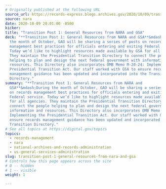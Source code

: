 ```yaml
---
# Originally published at the following URL
source_url: https://records-express.blogs.archives.gov/2020/10/09/transition-post-1-general-resources-from-nara-and-gsa/
source: nara
date: 2020-10-09 20:01:00 -0500
kicker: 
title: "Transition Post 1: General Resources from NARA and GSA"
deck: "**Transition Post 1: General Resources from NARA and GSA**&mdash;During
  the month of October, GAO will be sharing a series of posts on records
  management best practices for officials entering and exiting Federal service.
  Today we’d like to highlight resources made available by GSA for all agencies.
  They maintain the Presidential Transition Directory to connect the people
  helping to plan and design the next federal government with information and
  resources. This Directory also incorporates OMB Memo M-20-24: Implementing the
  Presidential Transition Act. Our staff worked with GSA to ensure records
  management guidance has been updated and incorporated into the Transition
  Directory."
summary: "**Transition Post 1: General Resources from NARA and
  GSA**&mdash;During the month of October, GAO will be sharing a series of posts
  on records management best practices for officials entering and exiting
  Federal service. Today we’d like to highlight resources made available by GSA
  for all agencies. They maintain the Presidential Transition Directory to
  connect the people helping to plan and design the next federal government with
  information and resources. This Directory also incorporates OMB Memo M-20-24:
  Implementing the Presidential Transition Act. Our staff worked with GSA to
  ensure records management guidance has been updated and incorporated into the
  Transition Directory."
# See all topics at https://digital.gov/topics
topics:
  - records-management
  - nara
  - national-archives-and-records-administration
  - us-general-services-administration
slug: transition-post-1-general-resources-from-nara-and-gsa
# Controls how this page appears across the site
# 0 -- hidden
# 1 -- visible
weight: 1

---
```

